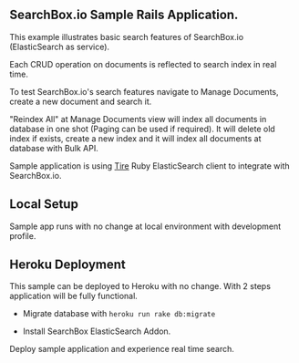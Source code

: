 ## SearchBox.io Sample Rails Application.

This example illustrates basic search features of SearchBox.io (ElasticSearch as service).

Each CRUD operation on documents is reflected to search index in real time.

To test SearchBox.io's search features navigate to Manage Documents, create a new document and search it.

"Reindex All" at Manage Documents view will index all documents in database in one shot (Paging can be used if required). It will delete old index if exists, create a new index and it will index all documents at database with Bulk API.

Sample application is using [Tire](https://github.com/karmi/tire) Ruby ElasticSearch client to integrate with SearchBox.io.

## Local Setup

Sample app runs with no change at local environment with development profile.

## Heroku Deployment

This sample can be deployed to Heroku with no change. With 2 steps application will be fully functional.

* Migrate database with `heroku run rake db:migrate`

* Install SearchBox ElasticSearch Addon.

Deploy sample application and experience real time search.